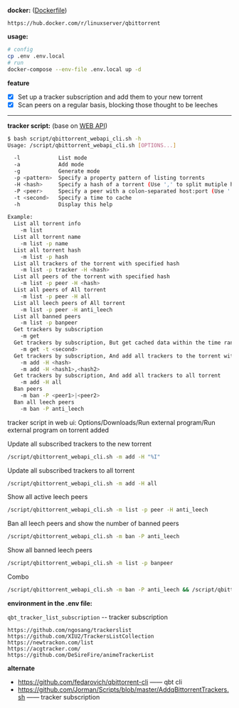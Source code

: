 **docker:** ([Dockerfile](https://github.com/linuxserver/docker-qbittorrent/blob/master/Dockerfile))
```
https://hub.docker.com/r/linuxserver/qbittorrent
```

**usage:**
```bash
# config 
cp .env .env.local
# run
docker-compose --env-file .env.local up -d
```

**feature**

+ [x] Set up a tracker subscription and add them to your new torrent
+ [x] Scan peers on a regular basis, blocking those thought to be leeches

---

**tracker script:** (base on [WEB API](https://github.com/qbittorrent/qBittorrent/wiki/WebUI-API-(qBittorrent-4.1)))
```bash
$ bash script/qbittorrent_webapi_cli.sh -h
Usage: /script/qbittorrent_webapi_cli.sh [OPTIONS...]

  -l            List mode
  -a            Add mode
  -g            Generate mode
  -p <pattern>  Specify a property pattern of listing torrents
  -H <hash>     Specify a hash of a torrent (Use ',' to split mutiple hash)
  -P <peer>     Specify a peer with a colon-separated host:port (Use '|' to split mutiple peers)
  -t <second>   Specify a time to cache
  -h            Display this help

Example:
  List all torrent info
    -m list
  List all torrent name
    -m list -p name
  List all torrent hash
    -m list -p hash
  List all trackers of the torrent with specified hash
    -m list -p tracker -H <hash>
  List all peers of the torrent with specified hash
    -m list -p peer -H <hash>
  List all peers of All torrent
    -m list -p peer -H all
  List all leech peers of All torrent
    -m list -p peer -H anti_leech
  List all banned peers
    -m list -p banpeer
  Get trackers by subscription
    -m get
  Get trackers by subscription, But get cached data within the time range
    -m get -t <second>
  Get trackers by subscription, And add all trackers to the torrent with specified hash
    -m add -H <hash>
    -m add -H <hash1>,<hash2>
  Get trackers by subscription, And add all trackers to all torrent
    -m add -H all
  Ban peers
    -m ban -P <peer1>|<peer2>
  Ban all leech peers
    -m ban -P anti_leech
```

tracker script in web ui: Options/Downloads/Run external program/Run external program on torrent added

Update all subscribed trackers to the new torrent

```bash
/script/qbittorrent_webapi_cli.sh -m add -H "%I"
```

Update all subscribed trackers to all torrent

```bash
/script/qbittorrent_webapi_cli.sh -m add -H all
```

Show all active leech peers

```bash
/script/qbittorrent_webapi_cli.sh -m list -p peer -H anti_leech
```

Ban all leech peers and show the number of banned peers

```bash
/script/qbittorrent_webapi_cli.sh -m ban -P anti_leech
```

Show all banned leech peers

```bash
/script/qbittorrent_webapi_cli.sh -m list -p banpeer
```

Combo

```bash
/script/qbittorrent_webapi_cli.sh -m ban -P anti_leech && /script/qbittorrent_webapi_cli.sh -m list -p banpeer | wc -l
```

**environment in the .env file:**

`qbt_tracker_list_subscription` -- tracker subscription
```
https://github.com/ngosang/trackerslist
https://github.com/XIU2/TrackersListCollection
https://newtrackon.com/list
https://acgtracker.com/
https://github.com/DeSireFire/animeTrackerList
```

**alternate**

+ https://github.com/fedarovich/qbittorrent-cli —— qbt cli 
+ https://github.com/Jorman/Scripts/blob/master/AddqBittorrentTrackers.sh —— tracker subscription